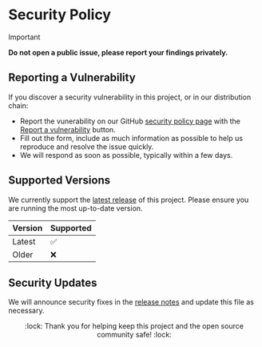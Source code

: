 # Security Policy

<!-- prettier-ignore -->
>[!IMPORTANT]
>**Do not open a public issue, please report your findings privately.**

## Reporting a Vulnerability

If you discover a security vulnerability in this project, or in our distribution chain:

- Report the vunerability on our GitHub [security policy page][security] with the [Report a vulnerability][advisory] button.
- Fill out the form, include as much information as possible to help us reproduce and resolve the issue quickly.
- We will respond as soon as possible, typically within a few days.

## Supported Versions

We currently support the [latest release][release] of this project. Please ensure you are running the most up-to-date version.

| Version | Supported          |
| ------- | ------------------ |
| Latest  | :white_check_mark: |
| Older   | :x:                |

## Security Updates

We will announce security fixes in the [release notes][changelog] and update this file as necessary.

<p align="center">
  :lock: Thank you for helping keep this project and the open source community safe! :lock:
</p>

[security]: https://github.com/tornermarton/timesheets/security
[advisory]: https://github.com/tornermarton/timesheets/security/advisories/new
[release]: https://github.com/tornermarton/timesheets/releases/latest
[changelog]: CHANGELOG.md
